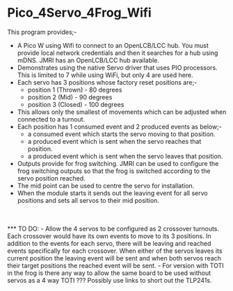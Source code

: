 # Pico_4Servo_4Frog_Wifi
This program provides;-
- A Pico W using Wifi to connect to an OpenLCB/LCC hub. You must provide local network credentials and then it searches for a hub using mDNS. JMRI has an OpenLCB/LCC hub available.
- Demonstrates using the native Servo driver that uses PIO processors. This is limited to 7 while using WiFi, but only 4 are used here.
- Each servo has 3 positions whose factory reset positions are;-
    - position 1 (Thrown) - 80 degrees
    - position 2 (Mid) - 90 degrees
    - position 3 (Closed) - 100 degrees
- This allows only the smallest of movements which can be adjusted when connected to a turnout.
- Each position has 1 consumed event and 2 produced events as below;-
    - a consumed event which starts the servo moving to that position.
    - a produced event which is sent when the servo reaches that position.
    - a produced event which is sent when the servo leaves that position.
- Outputs provide for frog switching. JMRI can be used to configure the frog switching outputs so that the frog is switched according to the servo position reached.
- The mid point can be used to centre the servo for installation.
- When the module starts it sends out the leaving event for all servo positions and sets all servos to
their mid position.
<br>
<br>
***
TO DO:
- Allow the 4 servos to be configured as 2 crossover turnouts. Each crossover would have its own events to move to its 3 positions. In addition to the events for each servo, there will be leaving and reached events specifically for each crossover. When either of the servos leaves its current position the leaving event will be sent and when both servos reach their target positions the reached event will be sent.
- For version with TOTI in the frog is there any way to allow the same board to be used without servos as a 4 way TOTI ??? Possibly use links to short out the TLP241s.
